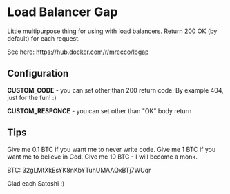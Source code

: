 # Load Balancer Gap

Little multipurpose thing for using with load balancers. Return 200 OK (by default) for each request.

See here: https://hub.docker.com/r/mrecco/lbgap

## Configuration

**CUSTOM_CODE** - you can set other than 200 return code. By example 404, just for the fun! :)

**CUSTOM_RESPONCE** - you can set other than "OK" body return

## Tips

Give me 0.1 BTC if you want me to never write code.
Give me 1 BTC if you want me to believe in God.
Give me 10 BTC - I will become a monk.

BTC: 32gLMtXkEsYK8nKbYTuhUMAAQxBTj7WUqr

Glad each Satoshi :)

<!--

I realy glad to see you here, bro :)

-->
